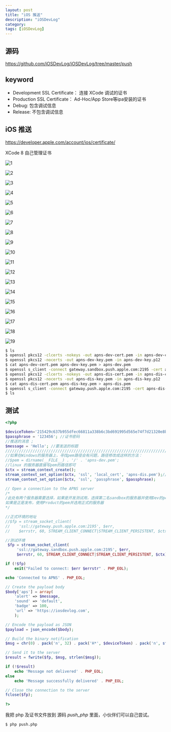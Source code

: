 ```yaml
---
layout: post
title: "iOS 推送"
description: "iOSDevLog"
category: 
tags: [iOSDevLog]
---
```



## 源码

<https://github.com/iOSDevLog/iOSDevLog/tree/master/push>

## keyword

* Development SSL Certificate： 连接 XCode 调试的证书
* Production SSL Certificate：  Ad-Hoc/App Store等ipa安装的证书
* Debug:                        包含调试信息
* Release:                      不包含调试信息


## iOS 推送

<https://developer.apple.com/account/ios/certificate/>

XCode 8 自己管理证书

![1](/assets/images/iOS/push/1.png)

![2](/assets/images/iOS/push/2.png)

![3](/assets/images/iOS/push/3.png)

![4](/assets/images/iOS/push/4.png)

![5](/assets/images/iOS/push/5.png)

![6](/assets/images/iOS/push/6.png)

![7](/assets/images/iOS/push/7.png)

![8](/assets/images/iOS/push/8.png)

![9](/assets/images/iOS/push/9.png)

![10](/assets/images/iOS/push/10.png)

![11](/assets/images/iOS/push/11.png)

![12](/assets/images/iOS/push/12.png)

![13](/assets/images/iOS/push/13.png)

![14](/assets/images/iOS/push/14.png)

![15](/assets/images/iOS/push/15.png)

![16](/assets/images/iOS/push/16.png)

![17](/assets/images/iOS/push/17.png)

![18](/assets/images/iOS/push/18.png)

![19](/assets/images/iOS/push/19.png)

```bash
$ ls
$ openssl pkcs12 -clcerts -nokeys -out apns-dev-cert.pem -in apns-dev-cert.p12
$ openssl pkcs12 -nocerts -out apns-dev-key.pem -in apns-dev-key.p12
$ cat apns-dev-cert.pem apns-dev-key.pem > apns-dev.pem
$ openssl s_client -connect gateway.sandbox.push.apple.com:2195 -cert apns-dev-cert.pem -key apns-dev-key.pem
$ openssl pkcs12 -clcerts -nokeys -out apns-dis-cert.pem -in apns-dis-cert.p12
$ openssl pkcs12 -nocerts -out apns-dis-key.pem -in apns-dis-key.p12
$ cat apns-dis-cert.pem apns-dis-key.pem > apns-dis.pem
$ openssl s_client -connect gateway.push.apple.com:2195 -cert apns-dis-cert.pem -key apns-dis-key.pem
$ ls
```

## 测试

```php
<?php

$deviceToken='215429c637b955dfec66811a338b6c3bd691995d565e74f7d21320e8bc792bf6';//这里填写设备的Token码
$passphrase = '123456'; //证书密码
//推送的消息 ;
$message = 'Hello'; //要发送的标题
////////////////////////////////////////////////////////////////////////////////
//如果在Windows的服务器上，寻找pem路径会有问题，路径修改成这样的方法：
//$pem = dirname(__FILE__) . '/' . 'apns-dev.pem';
//linux 的服务器直接写pem的路径即可
$ctx = stream_context_create();
stream_context_set_option($ctx, 'ssl', 'local_cert', 'apns-dis.pem');//ck文件
stream_context_set_option($ctx, 'ssl', 'passphrase', $passphrase);

// Open a connection to the APNS server
/*
/此处有两个服务器需要选择，如果是开发测试用，选择第二名sandbox的服务器并使用Dev的pem证书，
如果是正是发布，使用Product的pem并选用正式的服务器	
*/

//正式环境的地址
//$fp = stream_socket_client(
//    'ssl://gateway.push.apple.com:2195', $err,
//    $errstr, 60, STREAM_CLIENT_CONNECT|STREAM_CLIENT_PERSISTENT, $ctx);

//测试环境
 $fp = stream_socket_client(
     'ssl://gateway.sandbox.push.apple.com:2195', $err,
     $errstr, 60, STREAM_CLIENT_CONNECT|STREAM_CLIENT_PERSISTENT, $ctx);

if (!$fp)
    exit("Failed to connect: $err $errstr" . PHP_EOL);

echo 'Connected to APNS' . PHP_EOL;

// Create the payload body
$body['aps'] = array(
    'alert' => $message,
    'sound' => 'default',
    'badge' => 100,
    'url' => 'https://iosdevlog.com',
    );

// Encode the payload as JSON
$payload = json_encode($body);

// Build the binary notification
$msg = chr(0) . pack('n', 32) . pack('H*', $deviceToken) . pack('n', strlen($payload)) . $payload;

// Send it to the server
$result = fwrite($fp, $msg, strlen($msg));

if (!$result)
    echo 'Message not delivered' . PHP_EOL;
else
    echo 'Message successfully delivered' . PHP_EOL;

// Close the connection to the server
fclose($fp);
    
?>
```

我把 php 及证书文件放到 源码 *push_php* 里面，小伙伴们可以自己尝试。

```bash
$ php push.php
```
